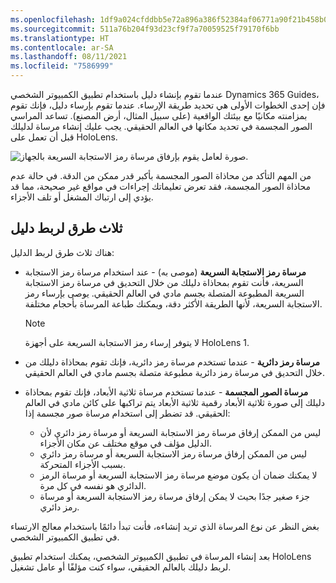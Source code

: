 ```yaml
---
ms.openlocfilehash: 1df9a024cfddbb5e72a896a386f52384af06771a90f21b458b05bcddf994af5e
ms.sourcegitcommit: 511a76b204f93d23cf9f7a70059525f79170f6bb
ms.translationtype: HT
ms.contentlocale: ar-SA
ms.lasthandoff: 08/11/2021
ms.locfileid: "7586999"
---
```

عندما تقوم بإنشاء دليل باستخدام تطبيق الكمبيوتر الشخصي Dynamics 365 Guides، فإن إحدى الخطوات الأولى هي تحديد طريقة الإرساء. عندما تقوم بإرساء دليل، فإنك تقوم بمزامنته مكانيًا مع بيئتك الواقعية (على سبيل المثال، أرض المصنع). تساعد المراسي الصور المجسمة في تحديد مكانها في العالم الحقيقي. يجب عليك إنشاء مرساة لدليلك قبل أن تعمل على HoloLens.

![صورة لعامل يقوم بإرفاق مرساة رمز الاستجابة السريعة بالجهاز.](../media/anchor-overview.png)


من المهم التأكد من محاذاة الصور المجسمة بأكبر قدر ممكن من الدقة. في حالة عدم محاذاة الصور المجسمة، فقد تعرض تعليماتك إجراءات في مواقع غير صحيحة، مما قد يؤدي إلى ارتباك المشغل أو تلف الأجزاء.

## <a name="three-ways-to-anchor-a-guide"></a>ثلاث طرق لربط دليل
هناك ثلاث طرق لربط الدليل:

- **مرساة رمز الاستجابة السريعة** (موصى به) - عند استخدام مرساة رمز الاستجابة السريعة، فأنت تقوم بمحاذاة دليلك من خلال التحديق في مرساة رمز الاستجابة السريعة المطبوعة المتصلة بجسم مادي في العالم الحقيقي. يوصى بإرساء رمز الاستجابة السريعة، لأنها الطريقة الأكثر دقة، ويمكنك طباعة المرساة بأحجام مختلفة.
    > [!NOTE]
    > لا يتوفر إرساء رمز الاستجابة السريعة على أجهزة HoloLens 1.



- **مرساة رمز دائرية** - عندما تستخدم مرساة رمز دائرية، فإنك تقوم بمحاذاة دليلك من خلال التحديق في مرساة رمز دائرية مطبوعة متصلة بجسم مادي في العالم الحقيقي.

- **مرساة الصور المجسمة** - عندما تستخدم مرساة ثلاثية الأبعاد، فإنك تقوم بمحاذاة دليلك إلى صورة ثلاثية الأبعاد رقمية ثلاثية الأبعاد يتم تراكبها على كائن مادي في العالم الحقيقي. قد تضطر إلى استخدام مرساة صور مجسمة إذا:
    - ليس من الممكن إرفاق مرساة رمز الاستجابة السريعة أو مرساة رمز دائري لأن الدليل مؤلف في موقع مختلف عن مكان الأجزاء.
    - ليس من الممكن إرفاق مرساة رمز الاستجابة السريعة أو مرساة رمز دائري بسبب الأجزاء المتحركة.
    - لا يمكنك ضمان أن يكون موضع مرساة رمز الاستجابة السريعة أو مرساة الرمز الدائري هو نفسه في كل مرة.
    - جزء صغير جدًا بحيث لا يمكن إرفاق مرساة رمز الاستجابة السريعة أو مرساة رمز دائري.

بغض النظر عن نوع المرساة الذي تريد إنشاءه، فأنت تبدأ دائمًا باستخدام معالج الارتساء في تطبيق الكمبيوتر الشخصي. 

بعد إنشاء المرساة في تطبيق الكمبيوتر الشخصي، يمكنك استخدام تطبيق HoloLens لربط دليلك بالعالم الحقيقي، سواء كنت مؤلفًا أو عامل تشغيل.

